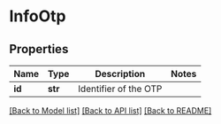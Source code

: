 # InfoOtp


## Properties
Name | Type | Description | Notes
------------ | ------------- | ------------- | -------------
**id** | **str** | Identifier of the OTP | 


[[Back to Model list]](../../README.md#models) [[Back to API list]](../../README.md#available-methods) [[Back to README]](../../README.md)


